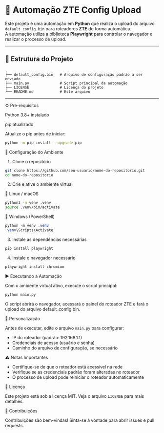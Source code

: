 # 🚀 Automação ZTE Config Upload

Este projeto é uma automação em **Python** que realiza o upload do arquivo `default_config.bin` para roteadores **ZTE** de forma automática.  
A automação utiliza a biblioteca **Playwright** para controlar o navegador e realizar o processo de upload.

---

## 📂 Estrutura do Projeto

```text
.
├── default_config.bin   # Arquivo de configuração padrão a ser enviado
├── main.py              # Script principal da automação
├── LICENSE              # Licença do projeto
└── README.md            # Este arquivo
```

---

⚙️ Pré-requisitos

Python 3.8+ instalado

pip atualizado

Atualize o pip antes de iniciar:

```bash
python -m pip install --upgrade pip
```

🔧 Configuração do Ambiente
1. Clone o repositório
```bash
git clone https://github.com/seu-usuario/nome-do-repositorio.git
cd nome-do-repositorio
```

2. Crie e ative o ambiente virtual

🔹 Linux / macOS
```bash
python3 -m venv .venv
source .venv/bin/activate
```

🔹 Windows (PowerShell)
```powershell
python -m venv .venv
.venv\Scripts\Activate
```

3. Instale as dependências necessárias
```bash
pip install playwright
```

4. Instale o navegador necessário
```bash
playwright install chromium
```

▶️ Executando a Automação

Com o ambiente virtual ativo, execute o script principal:

```bash
python main.py
```

O script abrirá o navegador, acessará o painel do roteador ZTE e fará o upload do arquivo default_config.bin.

📝 Personalização

Antes de executar, edite o arquivo `main.py` para configurar:

* IP do roteador (padrão: 192.168.1.1)
* Credenciais de acesso (usuário e senha)
* Caminho do arquivo de configuração, se necessário

⚠️ Notas Importantes

* Certifique-se de que o roteador está acessível na rede
* Verifique se as credenciais padrão foram alteradas no roteador
* O processo de upload pode reiniciar o roteador automaticamente

📄 Licença

Este projeto está sob a licença MIT.
Veja o arquivo `LICENSE` para mais detalhes.

🤝 Contribuições

Contribuições são bem-vindas!
Sinta-se à vontade para abrir issues e pull requests.


